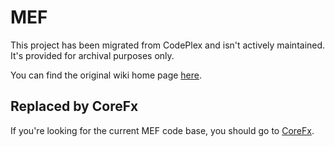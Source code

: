 # MEF

This project has been migrated from CodePlex and isn't actively maintained. It's
provided for archival purposes only.

You can find the original wiki home page [here](Wiki/Home.md).

## Replaced by CoreFx

If you're looking for the current MEF code base, you should go to [CoreFx](https://github.com/dotnet/corefx).